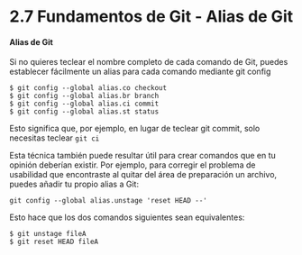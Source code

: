 2.7 Fundamentos de Git - Alias de Git
===

#### Alias de Git
Si no quieres teclear el nombre completo de cada comando de Git, puedes establecer fácilmente un alias para cada comando mediante git config

```
$ git config --global alias.co checkout
$ git config --global alias.br branch
$ git config --global alias.ci commit
$ git config --global alias.st status
```

Esto significa que, por ejemplo, en lugar de teclear git commit, solo necesitas teclear `git ci`

Esta técnica también puede resultar útil para crear comandos que en tu opinión deberían existir. Por ejemplo, para corregir el problema de usabilidad que encontraste al quitar del área de preparación un archivo, puedes añadir tu propio alias a Git:
```
git config --global alias.unstage 'reset HEAD --'
```

Esto hace que los dos comandos siguientes sean equivalentes:
```
$ git unstage fileA
$ git reset HEAD fileA
```
